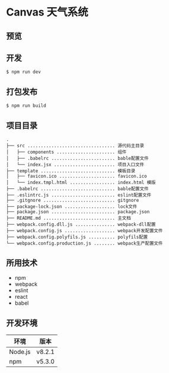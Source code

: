 # Canvas 天气系统

## 预览

## 开发
```
$ npm run dev
```

## 打包发布
```
$ npm run build
```

## 项目目录
```
.
├── src ................................. 源代码主目录
│   ├── components ...................... 组件
│   ├── .babelrc ........................ bable配置文件
│   └── index.jsx ....................... 项目入口文件
├── template ............................ 模板目录
│   ├── favicon.ico ..................... favicon.ico
│   └── index.tmpl.html ................. index.html 模版
├── .babelrc ............................ bable配置文件
├── .eslintrc.js ........................ eslint配置文件
├── .gitgnore ........................... gitgnore
├── package-lock.json ................... lock文件
├── package.json ........................ package.json
├── README.md ........................... 主文档
├── webpack.config.dll.js ............... webpack-dll配置
├── webpack.config.js ................... webpack开发配置文件
├── webpack.config.polyfils.js .......... polyfils配置
└── webpack.config.production.js ........ webpack生产配置文件
```

## 所用技术
* npm
* webpack
* eslint
* react
* babel

## 开发环境
|环境|版本|
|---|---|
|Node.js|v8.2.1|
|npm|v5.3.0|
